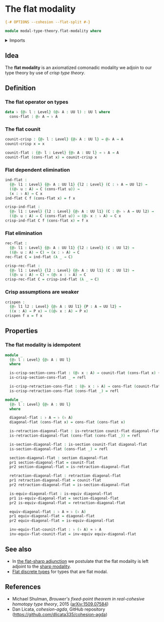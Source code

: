 # The flat modality

```agda
{-# OPTIONS --cohesion --flat-split #-}

module modal-type-theory.flat-modality where
```

<details><summary>Imports</summary>

```agda
open import foundation.dependent-pair-types
open import foundation.equivalences
open import foundation.function-types
open import foundation.homotopies
open import foundation.identity-types
open import foundation.retractions
open import foundation.sections
open import foundation.universe-levels
```

</details>

## Idea

The **flat modality** is an axiomatized comonadic modality we adjoin to our type
theory by use of _crisp type theory_.

## Definition

### The flat operator on types

```agda
data ♭ {@♭ l : Level} (@♭ A : UU l) : UU l where
  cons-flat : @♭ A → ♭ A
```

### The flat counit

```agda
counit-crisp : {@♭ l : Level} {@♭ A : UU l} → @♭ A → A
counit-crisp x = x

counit-flat : {@♭ l : Level} {@♭ A : UU l} → ♭ A → A
counit-flat (cons-flat x) = counit-crisp x
```

### Flat dependent elimination

```agda
ind-flat :
  {@♭ l1 : Level} {@♭ A : UU l1} {l2 : Level} (C : ♭ A → UU l2) →
  ((@♭ u : A) → C (cons-flat u)) →
  (x : ♭ A) → C x
ind-flat C f (cons-flat x) = f x

crisp-ind-flat :
  {@♭ l1 : Level} {l2 : Level} {@♭ A : UU l1} (C : @♭ ♭ A → UU l2) →
  ((@♭ u : A) → C (cons-flat u)) → (@♭ x : ♭ A) → C x
crisp-ind-flat C f (cons-flat x) = f x
```

### Flat elimination

```agda
rec-flat :
  {@♭ l1 : Level} {@♭ A : UU l1} {l2 : Level} (C : UU l2) →
  ((@♭ u : A) → C) → (x : ♭ A) → C
rec-flat C = ind-flat (λ _ → C)

crisp-rec-flat :
  {@♭ l1 : Level} {l2 : Level} {@♭ A : UU l1} (C : UU l2) →
  ((@♭ u : A) → C) → (@♭ x : ♭ A) → C
crisp-rec-flat C = crisp-ind-flat (λ _ → C)
```

### Crisp assumptions are weaker

```agda
crispen :
  {@♭ l1 l2 : Level} {@♭ A : UU l1} {P : A → UU l2} →
  ((x : A) → P x) → ((@♭ x : A) → P x)
crispen f x = f x
```

## Properties

### The flat modality is idempotent

```agda
module _
  {@♭ l : Level} {@♭ A : UU l}
  where

  is-crisp-section-cons-flat : (@♭ x : A) → counit-flat (cons-flat x) ＝ x
  is-crisp-section-cons-flat _ = refl

  is-crisp-retraction-cons-flat : (@♭ x : ♭ A) → cons-flat (counit-flat x) ＝ x
  is-crisp-retraction-cons-flat (cons-flat _) = refl
```

```agda
module _
  {@♭ l : Level} {@♭ A : UU l}
  where

  diagonal-flat : ♭ A → ♭ (♭ A)
  diagonal-flat (cons-flat x) = cons-flat (cons-flat x)

  is-retraction-diagonal-flat : is-retraction counit-flat diagonal-flat
  is-retraction-diagonal-flat (cons-flat (cons-flat _)) = refl

  is-section-diagonal-flat : is-section counit-flat diagonal-flat
  is-section-diagonal-flat (cons-flat _) = refl

  section-diagonal-flat : section diagonal-flat
  pr1 section-diagonal-flat = counit-flat
  pr2 section-diagonal-flat = is-retraction-diagonal-flat

  retraction-diagonal-flat : retraction diagonal-flat
  pr1 retraction-diagonal-flat = counit-flat
  pr2 retraction-diagonal-flat = is-section-diagonal-flat

  is-equiv-diagonal-flat : is-equiv diagonal-flat
  pr1 is-equiv-diagonal-flat = section-diagonal-flat
  pr2 is-equiv-diagonal-flat = retraction-diagonal-flat

  equiv-diagonal-flat : ♭ A ≃ ♭ (♭ A)
  pr1 equiv-diagonal-flat = diagonal-flat
  pr2 equiv-diagonal-flat = is-equiv-diagonal-flat

  inv-equiv-flat-counit-flat : ♭ (♭ A) ≃ ♭ A
  inv-equiv-flat-counit-flat = inv-equiv equiv-diagonal-flat
```

## See also

- In [the flat-sharp adjunction](modal-type-theory.flat-sharp-adjunction.md) we
  postulate that the flat modality is left adjoint to the
  [sharp modality](modal-type-theory.sharp-modality.md).
- [Flat discrete types](modal-type-theory.flat-discrete-crisp-types.md) for
  types that are flat modal.

## References

- Michael Shulman, _Brouwer's fixed-point theorem in real-cohesive homotopy type
  theory_, 2015 ([arXiv:1509.07584](https://arxiv.org/abs/1509.07584))
- Dan Licata, _cohesion-agda_, GitHub repository
  (<https://github.com/dlicata335/cohesion-agda>)
